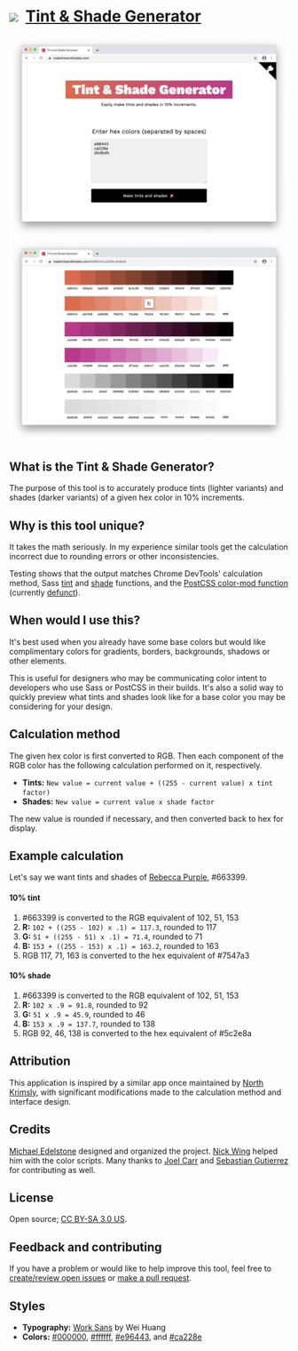 # [<img src="https://maketintsandshades.com/favicon.ico" width="25px" />](https://maketintsandshades.com) &nbsp;[Tint & Shade Generator](https://maketintsandshades.com)

<img src="/images/ss-1.png" />
<img src="/images/ss-2.png" />

## What is the Tint & Shade Generator?
The purpose of this tool is to accurately produce tints (lighter variants) and shades (darker variants) of a given hex color in 10% increments.

## Why is this tool unique?
It takes the math seriously. In my experience similar tools get the calculation incorrect due to rounding errors or other inconsistencies.

Testing shows that the output matches Chrome DevTools' calculation method, Sass [tint](https://sindresorhus.com/sass-extras/#color-function-tint) and [shade](https://sindresorhus.com/sass-extras/#color-function-shade) functions, and the [PostCSS color-mod function](https://github.com/jonathantneal/postcss-color-mod-function#postcss-color-mod-function-) (currently [defunct](https://github.com/w3c/csswg-drafts/issues/813)).

## When would I use this?
It's best used when you already have some base colors but would like complimentary colors for gradients, borders, backgrounds, shadows or other elements.

This is useful for designers who may be communicating color intent to developers who use Sass or PostCSS in their builds. It's also a solid way to quickly preview what tints and shades look like for a base color you may be considering for your design.

## Calculation method
The given hex color is first converted to RGB. Then each component of the RGB color has the following calculation performed on it, respectively.

* **Tints:** `New value = current value + ((255 - current value) x tint factor)`
* **Shades:** `New value = current value x shade factor`

The new value is rounded if necessary, and then converted back to hex for display.

## Example calculation
Let's say we want tints and shades of [Rebecca Purple](https://meyerweb.com/eric/thoughts/2014/06/19/rebeccapurple/), #663399.

#### 10% tint
1. #663399 is converted to the RGB equivalent of 102, 51, 153
1. **R:** `102 + ((255 - 102) x .1) = 117.3`, rounded to 117
1. **G:** `51 + ((255 - 51) x .1) = 71.4`, rounded to 71
1. **B:** `153 + ((255 - 153) x .1) = 163.2`, rounded to 163
1. RGB 117, 71, 163 is converted to the hex equivalent of #7547a3

#### 10% shade
1. #663399 is converted to the RGB equivalent of 102, 51, 153
1. **R:** `102 x .9 = 91.8`, rounded to 92
1. **G:** `51 x .9 = 45.9`, rounded to 46
1. **B:** `153 x .9 = 137.7`, rounded to 138
1. RGB 92, 46, 138 is converted to the hex equivalent of #5c2e8a

## Attribution
This application is inspired by a similar app once maintained by [North Krimsly](https://highintegritydesign.com/), with significant modifications made to the calculation method and interface design.

## Credits
[Michael Edelstone](https://michaeledelstone.com) designed and organized the project. [Nick Wing](https://github.com/wickning1) helped him with the color scripts. Many thanks to [Joel Carr](https://github.com/joelcarr) and [Sebastian Gutierrez](https://github.com/pepas24) for contributing as well.</p>

## License
Open source; [CC BY-SA 3.0 US](https://creativecommons.org/licenses/by-sa/3.0/us/).

## Feedback and contributing
If you have a problem or would like to help improve this tool, feel free to [create/review open issues](https://github.com/edelstone/tints-and-shades/issues) or [make a pull request](https://github.com/edelstone/tints-and-shades/pulls).

## Styles
- **Typography:** [Work Sans](https://weiweihuanghuang.github.io/Work-Sans/) by Wei Huang</li>
- **Colors:** [#000000](https://maketintsandshades.com/#000000), [#ffffff](https://maketintsandshades.com/#ffffff), [#e96443](https://maketintsandshades.com/#e96443), and [#ca228e](https://maketintsandshades.com/#ca228e)
